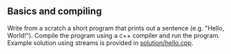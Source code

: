 ## Basics and compiling ##

Write from a scratch a short program that prints out a sentence
(e.g. "Hello, World!"). Compile the program using a c++ compiler and
run the program. Example solution using streams is provided in
[solution/hello.cpp](solution/hello.cpp).
